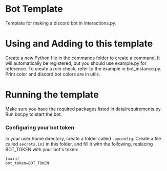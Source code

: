 # Bot Template
Template for making a discord bot in interactions.py.

# Using and Adding to this template
Create a new Python file in the commands folder to create a command. It will automatically be registered, but you should use example.py for reference. 
To create a role check, refer to the example in bot_instance.py.
Print color and discord bot colors are in utils.

# Running the template
Make sure you have the required packages listed in data/requirements.py.
Run bot.py to start the bot.

### Configuring your bot token
In your user home directory, create a folder called ```.pyconfig```. Create a file called ```secrets.ini``` in this folder, and fill it with the following, replacing BOT_TOKEN with your bot's token:
```
[main]
bot_token=BOT_TOKEN
```
